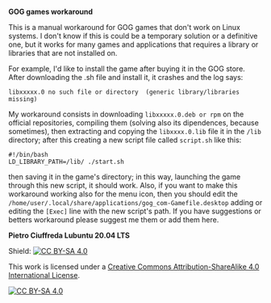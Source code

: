 **GOG games workaround**

This is a manual workaround for GOG games that don't work on Linux systems. I don't know if this is could be a temporary solution or a definitive one, but it works for many games and applications that requires a library or libraries that are not installed on.

For example, I'd like to install the game after buying it in the GOG store. After downloading the .sh file and install it, it crashes and the log says:

`libxxxxx.0 no such file or directory  (generic library/libraries missing)`

My workaround consists in downloading `libxxxxx.0.deb or rpm` on the official repositories, compiling them (solving also its dipendences, because sometimes), then extracting and copying the `libxxxx.0.lib` file it in the `/lib` directory; after this creating a new script file called `script.sh` like this:

```
#!/bin/bash
LD_LIBRARY_PATH=/lib/ ./start.sh
```
then saving it in the game's directory; in this way, launching the game through this new script, it should work.
Also, if you want to make this workaround working also for the menu icon, then you should edit the `/home/user/.local/share/applications/gog_com-Gamefile.desktop` adding or editing the `[Exec]` line with the new script's path.
If you have suggestions or betters workaround please suggest me them or add them here.


**Pietro Ciuffreda
Lubuntu 20.04 LTS**


Shield: [![CC BY-SA 4.0][cc-by-sa-shield]][cc-by-sa]

This work is licensed under a [Creative Commons Attribution-ShareAlike 4.0
International License][cc-by-sa].

[![CC BY-SA 4.0][cc-by-sa-image]][cc-by-sa]

[cc-by-sa]: http://creativecommons.org/licenses/by-sa/4.0/
[cc-by-sa-image]: https://licensebuttons.net/l/by-sa/4.0/88x31.png
[cc-by-sa-shield]: https://img.shields.io/badge/License-CC%20BY--SA%204.0-lightgrey.svg
